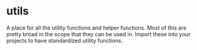 # utils
A place for all the utility functions and helper functions. Most of this are pretty broad in the scope that they can be used in. Import these into your projects to have standardized utility functions.
